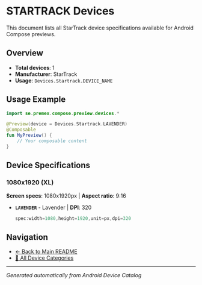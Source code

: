 # STARTRACK Devices

This document lists all StarTrack device specifications available for Android Compose previews.

## Overview

- **Total devices**: 1
- **Manufacturer**: StarTrack
- **Usage**: `Devices.Startrack.DEVICE_NAME`

## Usage Example

```kotlin
import se.premex.compose.preview.devices.*

@Preview(device = Devices.Startrack.LAVENDER)
@Composable
fun MyPreview() {
    // Your composable content
}
```

## Device Specifications

### 1080x1920 (XL)

**Screen specs**: 1080x1920px | **Aspect ratio**: 9:16

- **`LAVENDER`** - Lavender | **DPI**: 320
  ```kotlin
  spec:width=1080,height=1920,unit=px,dpi=320
  ```

## Navigation

- [← Back to Main README](../../README.md)
- [📱 All Device Categories](../README.md)

---
*Generated automatically from Android Device Catalog*
